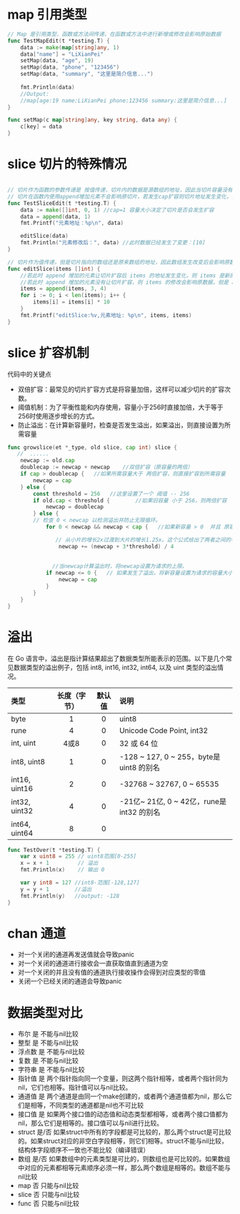 # map 引用类型
```go
// Map 是引用类型，函数或方法间传递，在函数或方法中进行新增或修改会影响原始数据
func TestMapEdit(t *testing.T) {
    data := make(map[string]any, 1)
    data["name"] = "LiXianPei"
    setMap(data, "age", 19)
    setMap(data, "phone", "123456")
    setMap(data, "summary", "这里是简介信息...")
    
    fmt.Println(data)
    //Output:
    //map[age:19 name:LiXianPei phone:123456 summary:这里是简介信息...]
}

func setMap(c map[string]any, key string, data any) {
    c[key] = data
}
```

# slice 切片的特殊情况
```go

// 切片作为函数的参数传递是 按值传递，切片内的数据是源数组的地址，因此当切片容量没有发生扩容时修改数据会影响源数据
// 切片在函数内使用append增加元素不会影响原切片，若发生cap扩容则切片地址发生变化，会生成一个新的切片
func TestSliceEdit(t *testing.T) {
	data := make([]int, 0, 1) //cap=1 容量大小决定了切片是否会发生扩容
	data = append(data, 1)
	fmt.Printf("元素地址：%p\n", data)

	editSlice(data)
	fmt.Println("元素修改后：", data) //此时数据已经发生了变更：[10]
}

// 切片作为值传递，但是切片指向的数组还是原来数组的地址，因此数组发生改变后会影响原数组的数据
func editSlice(items []int) {
	//若此时 append 增加的元素让切片扩容后 items 的地址发生变化，则 items 是新的地址，下面的修改则不会影响原数据
	//若此时 append 增加的元素没有让切片扩容，则 items 的修改会影响原数据，但是 append 的新元素不会出现在原数据中，可理解为两个切片只是共享元素地址信息
	items = append(items, 3, 4)
	for i := 0; i < len(items); i++ {
		items[i] = items[i] * 10
	}
	fmt.Printf("editSlice:%v,元素地址: %p\n", items, items)
}

```
# slice 扩容机制
代码中的关键点
- 双倍扩容：最常见的切片扩容方式是将容量加倍，这样可以减少切片的扩容次数。
- 阈值机制：为了平衡性能和内存使用，容量小于256时直接加倍，大于等于256时使用逐步增长的方式。
- 防止溢出：在计算新容量时，检查是否发生溢出，如果溢出，则直接设置为所需容量
```go
func growslice(et *_type, old slice, cap int) slice {
   //  ......
	newcap := old.cap
	doublecap := newcap + newcap    //双倍扩容（原容量的两倍）
	if cap > doublecap {   //如果所需容量大于 两倍扩容，则直接扩容到所需容量
		newcap = cap
	} else {
		const threshold = 256   //这里设置了一个 阈值 -- 256
		if old.cap < threshold {		//如果旧容量 小于 256，则两倍扩容
			newcap = doublecap   
		} else {
	    // 检查 0 < newcap 以检测溢出并防止无限循环。
			for 0 < newcap && newcap < cap {   //如果新容量 > 0  并且 原容量 小于 所需容量

               // 从小片的增长2x过渡到大片的增长1.25x。这个公式给出了两者之间的平滑过渡。(这里的系数会随着容量的大小发生变化，从2.0到无线接近1.25)
				newcap += (newcap + 3*threshold) / 4
              
                
              //当newcap计算溢出时，将newcap设置为请求的上限。
			if newcap <= 0 {   // 如果发生了溢出，将新容量设置为请求的容量大小
				newcap = cap
			}
		}
	}
}

```

# 溢出
在 Go 语言中，溢出是指计算结果超出了数据类型所能表示的范围。以下是几个常见数据类型的溢出例子，包括 int8, int16, int32, int64, 以及 uint 类型的溢出情况。

|类型| 长度（字节） | 默认值 | 说明                                 |
|:---|:---:|:---:|:---|
|byte| 1      | 0   | uint8                              |
|rune| 4      | 0   | Unicode Code Point, int32          |
|int, uint| 4或8    | 0   | 32 或 64 位                          |
|int8, uint8| 1      | 0   | -128 ~ 127, 0 ~ 255，byte是uint8 的别名 |
|int16, uint16| 2      | 0   |     -32768 ~ 32767, 0 ~ 65535                               |
|int32, uint32| 4      | 0   |        -21亿~ 21亿, 0 ~ 42亿，rune是int32 的别名                            |
|int64, uint64| 8      | 0|                                    |

```go
func TestOver(t *testing.T) {
	var x uint8 = 255 // uint8范围[0-255]
	x = x + 1         // 溢出
	fmt.Println(x)    // 输出 0

	var y int8 = 127 //int8-范围[-128,127]
	y = y + 1        //溢出
	fmt.Println(y)   //output: -128
}

```

# chan 通道
- 对一个关闭的通道再发送值就会导致panic
- 对一个关闭的通道进行接收会一直获取值直到通道为空
- 对一个关闭的并且没有值的通道执行接收操作会得到对应类型的零值
- 关闭一个已经关闭的通道会导致panic

# 数据类型对比
- 布尔 是 不能与nil比较
- 整型 是 不能与nil比较
- 浮点数 是 不能与nil比较
- 复数 是 不能与nil比较
- 字符串 是 不能与nil比较
- 指针值 是 两个指针指向同一个变量，则这两个指针相等，或者两个指针同为nil，它们也相等。指针值可以与nil比较。
- 通道值 是 两个通道是由同一个make创建的，或者两个通道值都为nil，那么它们是相等，不同类型的通道都是nil也不可比较
- 接口值 是 如果两个接口值的动态值和动态类型都相等，或者两个接口值都为nil，那么它们是相等的。接口值可以与nil进行比较。
- struct 是/否 如果struct中所有的字段都是可比较的，那么两个struct是可比较的。如果struct对应的非空白字段相等，则它们相等。struct不能与nil比较，结构体字段顺序不一致也不能比较（编译错误）
- 数组 是/否 如果数组中的元素类型是可比的，则数组也是可比较的。如果数组中对应的元素都相等元素顺序必须一样，那么两个数组是相等的。数组不能与nil比较
- map 否 只能与nil比较
- slice 否 只能与nil比较
- func 否 只能与nil比较